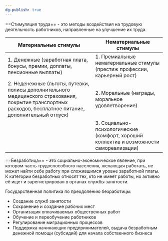 ```yaml
---
dg-publish: true
---
```


==Стимуляция труда== - это методы воздействия на трудовую деятельность работников, направленные на улучшение их труда.

| Материальные стимулы | Нематериальные стимулы |
| ---- | ---- |
| 1. Денежные (заработная плата, бонусы, премии, доплаты, пенсионные выплаты) | 1. Премиальные нематериальные стимулы (престиж профессии, карьерный рост) |
| 2. Неденежные (льготы, путевки, полисы дополнительного медицинского страхования, покрытие транспортных расходов, бесплатное питание, дополнительный отпуск) | 2. Моральные (награды, моральное удовлетворение) |
|  | 3. Социально-психологические (комфорт, хороший коллектив и возможности самореализации) |

==Безработица== - это социально-экономическое явление, при котором часть трудоспособного населения, желающая работать, не может найти себе работу при сложившимся уровне заработной платы.
К категории безработных относят тех, кто не имеет работы, но активно её ищет и зарегистрирован в органах службы занятости.

Государственная политика по преодолению безработицы:
- Создание служб занятости
- Сохранение и создание рабочих мест
- Организация оплачиваемых общественных работ
- Обучение и переобучение работников
- Регулирование миграционных процессов
- Поддержка начинающих предпринимателей, выдача безработным денежной помощи (субсидий) для начала собственного бизнеса